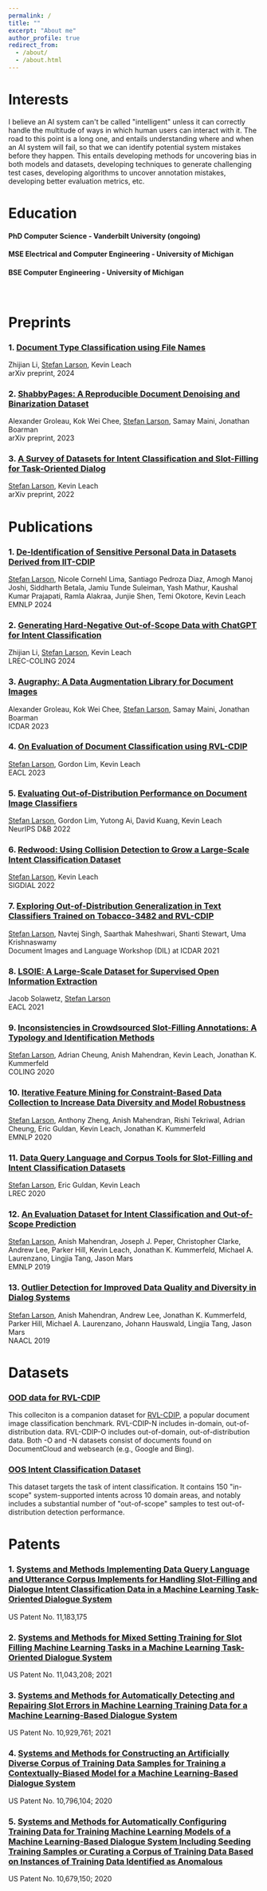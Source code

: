 ```yaml
---
permalink: /
title: ""
excerpt: "About me"
author_profile: true
redirect_from: 
  - /about/
  - /about.html
---
```


Interests
=====
I believe an AI system can't be called "intelligent" unless it can correctly handle the multitude of ways in which human users can interact with it. The road to this point is a long one, and entails understanding where and when an AI system will fail, so that we can identify potential system mistakes before they happen. This entails developing methods for uncovering bias in both models and datasets, developing techniques to generate challenging test cases, developing algorithms to uncover annotation mistakes, developing better evaluation metrics, etc.

Education
=====
#### PhD Computer Science - Vanderbilt University (ongoing)
#### MSE Electrical and Computer Engineering - University of Michigan
#### BSE Computer Engineering - University of Michigan
<br>

Preprints
=====

### 1. [Document Type Classification using File Names](https://arxiv.org/pdf/2410.01166)
Zhijian Li, <u>Stefan Larson</u>, Kevin Leach<br>
arXiv preprint, 2024

### 2. [ShabbyPages: A Reproducible Document Denoising and Binarization Dataset](https://arxiv.org/pdf/2303.09339.pdf)
Alexander Groleau, Kok Wei Chee, <u>Stefan Larson</u>, Samay Maini, Jonathan Boarman<br>
arXiv preprint, 2023

### 3. [A Survey of Datasets for Intent Classification and Slot-Filling for Task-Oriented Dialog](https://arxiv.org/pdf/2207.13211.pdf)
<u>Stefan Larson</u>, Kevin Leach<br>
arXiv preprint, 2022

Publications
======

### 1. [De-Identification of Sensitive Personal Data in Datasets Derived from IIT-CDIP](https://aclanthology.org/2024.emnlp-main.1198.pdf)
<u>Stefan Larson</u>, Nicole Cornehl Lima, Santiago Pedroza Diaz, Amogh Manoj Joshi, Siddharth Betala, Jamiu Tunde Suleiman, Yash Mathur, Kaushal Kumar Prajapati, Ramla Alakraa, Junjie Shen, Temi Okotore, Kevin Leach<br>
EMNLP 2024

### 2. [Generating Hard-Negative Out-of-Scope Data with ChatGPT for Intent Classification](https://aclanthology.org/2024.lrec-main.674.pdf)
Zhijian Li, <u>Stefan Larson</u>, Kevin Leach<br>
LREC-COLING 2024

### 3. [Augraphy: A Data Augmentation Library for Document Images](https://arxiv.org/pdf/2208.14558.pdf)
Alexander Groleau, Kok Wei Chee, <u>Stefan Larson</u>, Samay Maini, Jonathan Boarman<br>
ICDAR 2023

### 4. [On Evaluation of Document Classification using RVL-CDIP](https://aclanthology.org/2023.eacl-main.195.pdf)
<u>Stefan Larson</u>, Gordon Lim, Kevin Leach<br>
EACL 2023

### 5. [Evaluating Out-of-Distribution Performance on Document Image Classifiers](https://arxiv.org/pdf/2210.07448.pdf)
<u>Stefan Larson</u>, Gordon Lim, Yutong Ai, David Kuang, Kevin Leach<br>
NeurIPS D&B 2022

### 6. [Redwood: Using Collision Detection to Grow a Large-Scale Intent Classification Dataset](https://aclanthology.org/2022.sigdial-1.45.pdf)
<u>Stefan Larson</u>, Kevin Leach<br>
SIGDIAL 2022

### 7. [Exploring Out-of-Distribution Generalization in Text Classifiers Trained on Tobacco-3482 and RVL-CDIP](https://arxiv.org/pdf/2108.02684.pdf)
<u>Stefan Larson</u>, Navtej Singh, Saarthak Maheshwari, Shanti Stewart, Uma Krishnaswamy<br>
Document Images and Language Workshop (DIL) at ICDAR 2021

### 8. [LSOIE: A Large-Scale Dataset for Supervised Open Information Extraction](https://www.aclweb.org/anthology/2021.eacl-main.222.pdf)
Jacob Solawetz, <u>Stefan Larson</u><br>
EACL 2021

### 9. [Inconsistencies in Crowdsourced Slot-Filling Annotations: A Typology and Identification Methods](https://www.aclweb.org/anthology/2020.coling-main.442.pdf)
<u>Stefan Larson</u>, Adrian Cheung, Anish Mahendran, Kevin Leach, Jonathan K. Kummerfeld<br>
COLING 2020

### 10. [Iterative Feature Mining for Constraint-Based Data Collection to Increase Data Diversity and Model Robustness](https://www.aclweb.org/anthology/2020.emnlp-main.650.pdf)
<u>Stefan Larson</u>, Anthony Zheng, Anish Mahendran, Rishi Tekriwal, Adrian Cheung, Eric Guldan, Kevin Leach, Jonathan K. Kummerfeld<br>
EMNLP 2020

### 11. [Data Query Language and Corpus Tools for Slot-Filling and Intent Classification Datasets](https://www.aclweb.org/anthology/2020.lrec-1.873.pdf)
<u>Stefan Larson</u>, Eric Guldan, Kevin Leach<br>
LREC 2020

### 12. [An Evaluation Dataset for Intent Classification and Out-of-Scope Prediction](https://www.aclweb.org/anthology/D19-1131.pdf)
<u>Stefan Larson</u>, Anish Mahendran, Joseph J. Peper, Christopher Clarke, Andrew Lee, Parker Hill, Kevin Leach, Jonathan K. Kummerfeld, Michael A. Laurenzano, Lingjia Tang, Jason Mars<br>
EMNLP 2019

### 13. [Outlier Detection for Improved Data Quality and Diversity in Dialog Systems](https://www.aclweb.org/anthology/N19-1051.pdf)
<u>Stefan Larson</u>, Anish Mahendran, Andrew Lee, Jonathan K. Kummerfeld, Parker Hill, Michael A. Laurenzano, Johann Hauswald, Lingjia Tang, Jason Mars<br>
NAACL 2019

Datasets
=====
### [OOD data for RVL-CDIP](https://github.com/gxlarson/RVL-CDIP-OOD)
This colleciton is a companion dataset for [RVL-CDIP](https://huggingface.co/datasets/aharley/rvl_cdip), a popular document image classification benchmark. RVL-CDIP-N includes in-domain, out-of-distribution data. RVL-CDIP-O includes out-of-domain, out-of-distribution data. Both -O and -N datasets consist of documents found on DocumentCloud and websearch (e.g., Google and Bing).

### [OOS Intent Classification Dataset](https://github.com/clinc/oos-eval/)
This dataset targets the task of intent classification. It contains 150 "in-scope" system-supported intents across 10 domain areas, and notably includes a substantial number of "out-of-scope" samples to test out-of-distribution detection performance.

Patents
=====
### 1. [Systems and Methods Implementing Data Query Language and Utterance Corpus Implements for Handling Slot-Filling and Dialogue Intent Classification Data in a Machine Learning Task-Oriented Dialogue System](https://patentimages.storage.googleapis.com/75/3b/1d/2c755659ef578d/US11183175.pdf)
US Patent No. 11,183,175

### 2. [Systems and Methods for Mixed Setting Training for Slot Filling Machine Learning Tasks in a Machine Learning Task-Oriented Dialogue System](https://patentimages.storage.googleapis.com/58/04/ca/64d304fdb8b3f0/US11043208.pdf)
US Patent No. 11,043,208; 2021

### 3. [Systems and Methods for Automatically Detecting and Repairing Slot Errors in Machine Learning Training Data for a Machine Learning-Based Dialogue System](https://patentimages.storage.googleapis.com/a2/a3/c3/07945e15607d2e/US10929761.pdf)
US Patent No. 10,929,761; 2021

### 4. [Systems and Methods for Constructing an Artificially Diverse Corpus of Training Data Samples for Training a Contextually-Biased Model for a Machine Learning-Based Dialogue System](https://patentimages.storage.googleapis.com/9c/bc/cc/d0aab108fb0cd7/US10796104.pdf)
US Patent No. 10,796,104; 2020

### 5. [Systems and Methods for Automatically Configuring Training Data for Training Machine Learning Models of a Machine Learning-Based Dialogue System Including Seeding Training Samples or Curating a Corpus of Training Data Based on Instances of Training Data Identified as Anomalous](https://patentimages.storage.googleapis.com/a2/69/91/08ef4792e92a6f/US10679150.pdf)
US Patent No. 10,679,150; 2020
